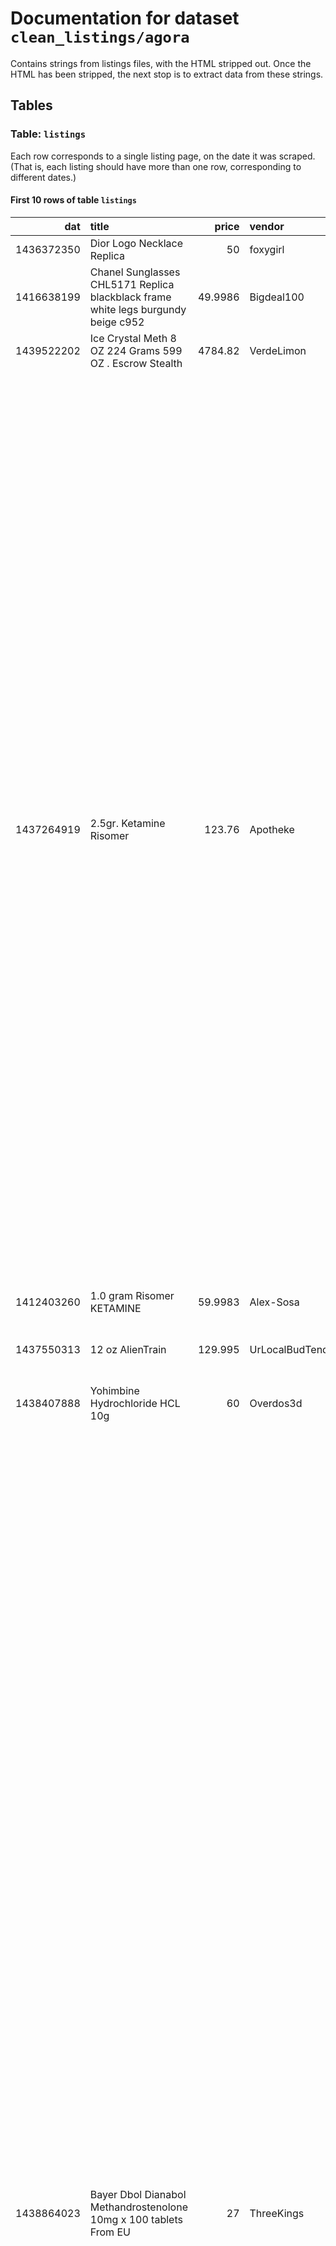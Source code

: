 # Documentation for dataset `clean_listings/agora`

Contains strings from listings files, with the HTML stripped out. Once the HTML has been stripped, the next stop is to extract data from these strings.

## Tables

### Table: `listings`

Each row corresponds to a single listing page, on the date it was scraped. (That is, each listing should have more than one row, corresponding to different dates.)

#### First 10 rows of table `listings`

|        dat | title                                                                             |     price | vendor           | reviews                                                                                                                                                                                                                                                                                                                                                                                                                                                                                                                                                                                                                                                                                                                                                                                                                                                                                                                                                                                                                                                                                                                                                                                                                                                                                                                                                                                                                                                                                                                                                                                                                                                                                                                                                                                                          | category                      | ships_from   | ships_to           |   rating |   min_sales |   max_sales | url               |
|-----------:|:----------------------------------------------------------------------------------|----------:|:-----------------|:-----------------------------------------------------------------------------------------------------------------------------------------------------------------------------------------------------------------------------------------------------------------------------------------------------------------------------------------------------------------------------------------------------------------------------------------------------------------------------------------------------------------------------------------------------------------------------------------------------------------------------------------------------------------------------------------------------------------------------------------------------------------------------------------------------------------------------------------------------------------------------------------------------------------------------------------------------------------------------------------------------------------------------------------------------------------------------------------------------------------------------------------------------------------------------------------------------------------------------------------------------------------------------------------------------------------------------------------------------------------------------------------------------------------------------------------------------------------------------------------------------------------------------------------------------------------------------------------------------------------------------------------------------------------------------------------------------------------------------------------------------------------------------------------------------------------|:------------------------------|:-------------|:-------------------|---------:|------------:|------------:|:------------------|
| 1436372350 | Dior Logo Necklace Replica                                                        |   50      | foxygirl         | , No feedbacks found.                                                                                                                                                                                                                                                                                                                                                                                                                                                                                                                                                                                                                                                                                                                                                                                                                                                                                                                                                                                                                                                                                                                                                                                                                                                                                                                                                                                                                                                                                                                                                                                                                                                                                                                                                                                            | Jewelry                       |              |                    |    5     |          40 |          55 | %2Fp%2Fn1ocApPnl0 |
| 1416638199 | Chanel Sunglasses CHL5171 Replica blackblack frame white legs burgundy beige c952 |   49.9986 | Bigdeal100       | , No feedbacks found.                                                                                                                                                                                                                                                                                                                                                                                                                                                                                                                                                                                                                                                                                                                                                                                                                                                                                                                                                                                                                                                                                                                                                                                                                                                                                                                                                                                                                                                                                                                                                                                                                                                                                                                                                                                            | Jewelry                       |              |                    |    4.98  |         100 |         150 | %2Fp%2FTc1SKeEUUD |
| 1439522202 | Ice Crystal Meth 8 OZ 224 Grams  599 OZ .   Escrow  Stealth                       | 4784.82   | VerdeLimon       | , No feedbacks found.                                                                                                                                                                                                                                                                                                                                                                                                                                                                                                                                                                                                                                                                                                                                                                                                                                                                                                                                                                                                                                                                                                                                                                                                                                                                                                                                                                                                                                                                                                                                                                                                                                                                                                                                                                                            | Drugs.Stimulants.Meth         |              |                    |    4.67  |         300 |         500 | %2Fp%2FeS1KmiWTLT |
| 1437264919 | 2.5gr. Ketamine Risomer                                                           |  123.76   | Apotheke         | , 5s5, Update because of FE.no problems, fast shipping, product looks gut, but not tested yed.stealth was good.very good vendor,, 5 days ago, anon 5s5, 610 deals, 5s5, FE will update after product has arrived, 10 days ago, anon 610 deals, 5s5, FE  did arrive, stealth is amazing  a bit underweight but ok , 11 days ago, anon 5s5, 35 deals, 5s5, FE for apotheke, one of my favourite vendors schnell schnell 5s5, 18 days ago, anon 5s5, 1015 deals, 5s5, Excellent service and product  couldnt be any better, 18 days ago, anon 1015 deals, 5s5, Good vendor, great product Higly recommended, Thank you Apotheke, 38 days ago, anon 5s5, 610 deals, 5s5, update product okthank, 39 days ago, anon 1015 deals, 5s5, Very safe stealth... the k is very good will order more soon  Thx, 40 days ago, anon 5s5, 1015 deals, 5s5, as always amazing vendor, great stealth, great product highly recommend., 46 days ago, anon 5s5, 1525 deals, 5s5, alles super , wie immer  all 5s5 stars, 46 days ago, anon 610 deals,                                                                                                                                                                                                                                                                                                                                                                                                                                                                                                                                                                                                                                                                                                                                                                                | Drugs.Dissociatives.Ketamine  |              |                    |    4.941 |        1000 |        1500 | %2Fp%2FL82Scxmx9N |
| 1412403260 | 1.0 gram Risomer KETAMINE                                                         |   59.9983 | Alex-Sosa        | , No feedbacks found.                                                                                                                                                                                                                                                                                                                                                                                                                                                                                                                                                                                                                                                                                                                                                                                                                                                                                                                                                                                                                                                                                                                                                                                                                                                                                                                                                                                                                                                                                                                                                                                                                                                                                                                                                                                            | Drugs.Dissociatives.Ketamine  | Netherlands  | WorldWideexceptUSA |    4.87  |          40 |          55 | %2Fp%2FXd9DLogYLn |
| 1437550313 | 12 oz AlienTrain                                                                  |  129.995  | UrLocalBudTender | , 0s5, NEVER RECIEVED, 22 days ago, anon 5.00s5, 2540 deals,                                                                                                                                                                                                                                                                                                                                                                                                                                                                                                                                                                                                                                                                                                                                                                                                                                                                                                                                                                                                                                                                                                                                                                                                                                                                                                                                                                                                                                                                                                                                                                                                                                                                                                                                                     | Drugs.Cannabis.Weed           |              |                    |    4.93  |         500 |        1000 | %2Fp%2FoCy539A2EY |
| 1438407888 | Yohimbine Hydrochloride HCL 10g                                                   |   60      | Overdos3d        | , No feedbacks found.                                                                                                                                                                                                                                                                                                                                                                                                                                                                                                                                                                                                                                                                                                                                                                                                                                                                                                                                                                                                                                                                                                                                                                                                                                                                                                                                                                                                                                                                                                                                                                                                                                                                                                                                                                                            | Drugs.Weightloss              |              |                    |    5     |         150 |         200 | %2Fp%2Fx4CSu7V2kg |
| 1438864023 | Bayer Dbol Dianabol Methandrostenolone 10mg x 100 tablets From EU                 |   27      | ThreeKings       | , 5s5, FE First time buyer, 5 days ago, anon 5s5, 1525 deals, 5s5, highly trusted, always gets in, 20 days ago, anon 5s5, 1015 deals, 5s5, FEed  all good. everything arrived today. Thank you, 39 days ago, anon 5s5, 35 deals, 5s5, received, 46 days ago, anon 35 deals, 5s5, Awesome , thanks, 54 days ago, anon 12 deals, 5s5, Really fast shipping to midwest US A, 57 days ago, anon 5s5, 1525 deals, 5s5, TOP, 60 days ago, anon 5.00s5, 5570 deals, 5s5, Superb Service 10s10 Thnx , 63 days ago, anon 5s5, 1525 deals, 5s5, Very fast delivery, quality of product is excellent and stealth is good A, 66 days ago, anon 5s5, 2540 deals, 5s5, Happy with purchase, top vendor buy with confidence, 78 days ago, anon 1525 deals, 5s5, Arrived well , 84 days ago, anon 5s5, 2540 deals, 5s5, Excellent product and stealth was very solid A, 90 days ago, anon 5s5, 1015 deals, 5s5, Received., 98 days ago, anon 2540 deals, 5s5, Simply amazing Top grade pharmaceuticals at an excellent price. Good stealth and rapid delivery A WILL BE BACK FOR MORE, 99 days ago, anon 5s5, 2540 deals, 5s5, Order arrived a month after shipment. Long wait but happy that vendor is indeed FE worthy., 138 days ago, anon 5s5, 610 deals, 5s5, The first shipment never reached me, but the vendor shipped another and it reached me fine.thanks, 5s5, 147 days ago, anon 5s5, 1525 deals, 5s5, Products arrived safely and fast. Good looking pharms. Great seller, 190 days ago, anon 5.00s5, 4055 deals, 5s5, One of the most reliable vendors recommended to anyone looking for quality products with top service, 198 days ago, anon 5s5, 4055 deals, 5s5, FE awaiting delivery, 201 days ago, anon 5s5, 2540 deals, 5s5, fe aus, will update upon arrival. cheers, 212 days ago, anon 4s5, 5570 deals, | Drugs.Steroids                | EU           | Worldwide          |    4.949 |        1000 |        1500 | %2Fp%2Fgb1KuDqojl |
| 1426218434 | MDMA 5g                                                                           |  160.995  | MarcelKetman     | , 5s5, Fantastic as always, 24 days ago, anon 1015 deals, 5s5, Order arrived, thanks marcel, 56 days ago, anon 5s5, 1525 deals, 5s5, FE for trusted seller, long history of success with this guy on other markets, 87 days ago, anon 1015 deals, 5s5, Legend, 134 days ago, anon 5.00s5, 4055 deals, 5s5, always good, 170 days ago, anon 5.00s5, 4055 deals, 5s5, 100 yet again, thanks, 177 days ago, anon 4.69s5, 70100 deals, 5s5, Outstanding, as always, 188 days ago, anon 5.00s5, 4055 deals, 5s5, 4 business days to AUS... WTF Awesome my man, 197 days ago, anon 610 deals, 5s5, fast shipping great product always on point, 202 days ago, anon 5s5, 1525 deals, 5s5, Arrived next day, all looks ok, have not sampled yet, 203 days ago, anon 4.69s5, 70100 deals, 5s5, Outstanding as always., Hope youre back soon, 237 days ago, anon 5.00s5, 4055 deals, 5s5, received in 7 days international. stealth was awesome. couldnt smell or feel a thing. boss level 1000, 289 days ago, anon 35 deals, 5s5, thanks good as allways. bloody nice molly. top notch this vendor, 290 days ago, anon 5s5, 2540 deals,                                                                                                                                                                                                                                                                                                                                                                                                                                                                                                                                                                                                                                                                                   | Drugs.Ecstasy.MDMA            |              |                    |    4.952 |        1000 |        2000 | %2Fp%2FRgJFuPWG63 |
| 1430883821 | FE SPECIAL 20 x 30mg Adderall IR Pills TEVABARRCheapest on Agora                  |  275      | FOCUSED          | , 0s5, Spent the last of my paycheck on this guy. Scam. Nothing has arrived., 9 days ago, anon 35 deals, 0s5, SCAM, I havent received the product and its been 10 days., I havent heard back from vendor., It looks like a scam., 12 days ago, anon 35 deals, 0s5, 10 Days, no response from vendor,NO product, FEd only because I am a repeat FOCUSED customer. BUYER BEWARE, 12 days ago, anon 5s5, 2540 deals,                                                                                                                                                                                                                                                                                                                                                                                                                                                                                                                                                                                                                                                                                                                                                                                                                                                                                                                                                                                                                                                                                                                                                                                                                                                                                                                                                                                                | Drugs.Stimulants.Prescription | USA          | USA                |    4.07  |          55 |          70 | %2Fp%2FGgqrv4MtP6 |

#### Column descriptions for table `listings`

* `category`: The category to which this listing belongs.
* `rating`: The average rating of the vendor who is offering this listing
* `vendor`: The name of the vendor offering this listing
* `ships_from`: The location this item ships from.
* `title`: The name of this listing.
* `url`: The stem of the url at which this listing was found.
* `price`: The recorded price of this listing.
* `ships_to`: The location this item ships to.
* `dat`: The date on which this listing was scraped.
* `reviews`: All the reviews which were left.
* `max_sales`: The Agora marketplace shows a coarse measure of sales of the form '100~200 sales'. This is the lower bound.
* `min_sales`: The Agora marketplace shows a coarse measure of sales of the form '100~200 sales'. This is the upper bound.

